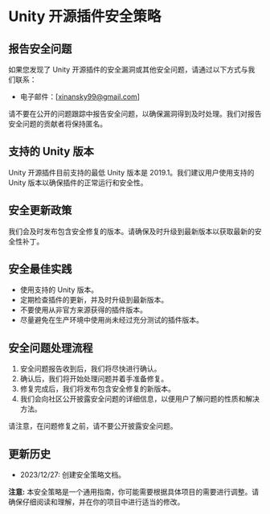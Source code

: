 # Unity 开源插件安全策略

## 报告安全问题

如果您发现了 Unity 开源插件的安全漏洞或其他安全问题，请通过以下方式与我们联系：

- 电子邮件：[xinansky99@gmail.com]

请不要在公开的问题跟踪中报告安全问题，以确保漏洞得到及时处理。我们对报告安全问题的贡献者将保持匿名。

## 支持的 Unity 版本

Unity 开源插件目前支持的最低 Unity 版本是 2019.1。我们建议用户使用支持的 Unity 版本以确保插件的正常运行和安全性。

## 安全更新政策

我们会及时发布包含安全修复的版本。请确保及时升级到最新版本以获取最新的安全性补丁。

## 安全最佳实践

- 使用支持的 Unity 版本。
- 定期检查插件的更新，并及时升级到最新版本。
- 不要使用从非官方来源获得的插件版本。
- 尽量避免在生产环境中使用尚未经过充分测试的插件版本。

## 安全问题处理流程

1. 安全问题报告收到后，我们将尽快进行确认。
2. 确认后，我们将开始处理问题并着手准备修复。
3. 修复完成后，我们将发布包含安全修复的新版本。
4. 我们会向社区公开披露安全问题的详细信息，以便用户了解问题的性质和解决方法。

请注意，在问题修复之前，请不要公开披露安全问题。

## 更新历史

- 2023/12/27: 创建安全策略文档。

**注意:** 本安全策略是一个通用指南，你可能需要根据具体项目的需要进行调整。请确保仔细阅读和理解，并在你的项目中进行适当的修改。
